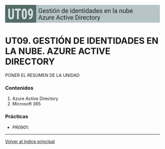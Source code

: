 ![Carátula UT09](imgs/caratula_ut09.png)

# UT09. GESTIÓN DE IDENTIDADES EN LA NUBE. AZURE ACTIVE DIRECTORY

PONER EL RESUMEN DE LA UNIDAD

### Contenidos

1. Azure Active Directory
2. Microsoft 365


### Prácticas

- PR0901:



***
[Volver al índice principal](../index.md)